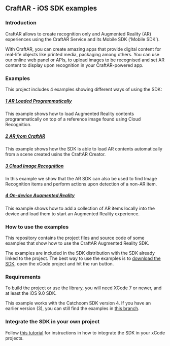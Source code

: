 ## CraftAR - iOS SDK examples

### Introduction

CraftAR allows to create recognition only and Augmented Reality (AR)
experiences using the CraftAR Service and its Mobile SDK (‘Mobile SDK’).

With CraftAR, you can create amazing apps that provide digital content
for real-life objects like printed media, packaging among others. You
can use our online web panel or APIs, to upload images to be recognised and set
AR content to display upon recognition in your CraftAR-powered
app.

### Examples
This project includes 4 examples showing different ways of using the SDK:

##### [1 AR Loaded Programmatically](CraftARSDK_Examples/Example%201%20-%20AR%20loaded%20programmatically)
This example shows how to load Augmented Reality contents programmatically on top of a reference image
found using Cloud Recognition.

##### [2 AR from CraftAR](CraftARSDK_Examples/Example%202%20-%20AR%20from%20CraftAR)
This example shows how the SDK is able to load AR contents automatically from a scene created usins the
CraftAR Creator.

##### [3 Cloud Image Recognition](Example%203%20-%20Recognition%20only)
In this example we show that the AR SDK can also be used to find Image Recognition items
and perform actions upon detection of a non-AR item.

##### [4 On-device Augmented Reality](Example%204%20-%20On-device%20Augmented%20Reality)
This example shows how to add a collection of AR items locally into the device and load
them to start an Augmented Reality experience.

### How to use the examples

This repository contains the project files and source code of some examples
that show how to use the CraftAR Augmented Reality SDK.

The examples are included in the SDK distribution with the SDK already linked to
the project. The best way to use the examples is to [download the SDK](http://catchoom.com/documentation/image-recognition-sdk/ios-image-recognition-sdk/), open the xCode
project and hit the run button.


### Requirements

To build the project or use the library, you will need XCode 7 or newer,
and at least the iOS 9.0 SDK.

This example works with the Catchoom SDK version 4. If you have an earlier version (3), you can still find the examples in [this branch](https://github.com/Catchoom/craftar-example-ios/tree/sdk-v3).


### Integrate the SDK in your own project

Follow [this tutorial](http://support.catchoom.com/customer/portal/articles/1887554-tutorial-set-up-the-ios-project-in-xcode) for instructions in how to integrate the SDK in your xCode projects.

